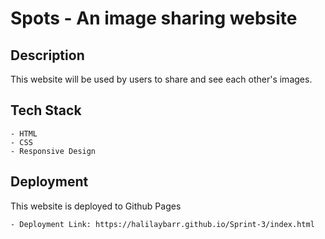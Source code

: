 # Spots - An image sharing website

## Description

This website will be used by users to share and see each other's images.

## Tech Stack

    - HTML
    - CSS
    - Responsive Design

## Deployment

This website is deployed to Github Pages

    - Deployment Link: https://halilaybarr.github.io/Sprint-3/index.html
